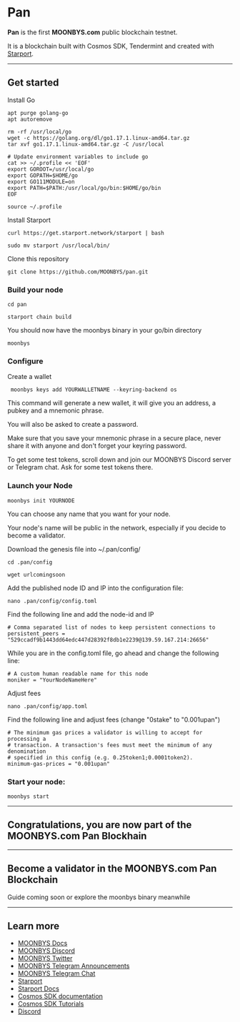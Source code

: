 # Pan

**Pan** is the first **MOONBYS.com** public blockchain testnet.

It is a blockchain built with Cosmos SDK, Tendermint and created with [Starport](https://github.com/tendermint/starport).

***

## Get started

Install Go

```
apt purge golang-go
apt autoremove

rm -rf /usr/local/go
wget -c https://golang.org/dl/go1.17.1.linux-amd64.tar.gz
tar xvf go1.17.1.linux-amd64.tar.gz -C /usr/local

# Update environment variables to include go
cat >> ~/.profile << 'EOF'
export GOROOT=/usr/local/go
export GOPATH=$HOME/go
export GO111MODULE=on
export PATH=$PATH:/usr/local/go/bin:$HOME/go/bin
EOF

source ~/.profile
```

Install Starport

```
curl https://get.starport.network/starport | bash
```

```
sudo mv starport /usr/local/bin/
```

Clone this repository

```
git clone https://github.com/MOONBYS/pan.git
```

### Build your node

```
cd pan
```
```
starport chain build
```
You should now have the moonbys binary in your go/bin directory

```
moonbys
```

### Configure

Create a wallet

```
 moonbys keys add YOURWALLETNAME --keyring-backend os
```

This command will generate a new wallet, it will give you an address, a pubkey and a mnemonic phrase.

You will also be asked to create a password.

Make sure that you save your mnemonic phrase in a secure place, never share it with anyone and don't forget your keyring password.

To get some test tokens, scroll down and join our MOONBYS Discord server or Telegram chat. Ask for some test tokens there.  

### Launch your Node

```
moonbys init YOURNODE
```

You can choose any name that you want for your node. 

Your node's name will be public in the network, especially if you decide to become a validator. 

Download the genesis file into ~/.pan/config/

```
cd .pan/config
```
```
wget urlcomingsoon
```

Add the published node ID and IP into the configuration file:

```
nano .pan/config/config.toml
```
Find the following line and add the node-id and IP

```
# Comma separated list of nodes to keep persistent connections to
persistent_peers = "529ccadf9b1443dd64edc447d28392f8db1e2239@139.59.167.214:26656"
```

While you are in the config.toml file, go ahead and change the following line:

```
# A custom human readable name for this node
moniker = "YourNodeNameHere"
```
Adjust fees

```
nano .pan/config/app.toml
```

Find the following line and adjust fees (change "0stake" to "0.001upan")

```
# The minimum gas prices a validator is willing to accept for processing a
# transaction. A transaction's fees must meet the minimum of any denomination
# specified in this config (e.g. 0.25token1;0.0001token2).
minimum-gas-prices = "0.001upan"
```

### Start your node:

```
moonbys start
```

***

## Congratulations, you are now part of the MOONBYS.com Pan Blockhain

***

## Become a validator in the MOONBYS.com Pan Blockchain

Guide coming soon or explore the moonbys binary meanwhile

***

## Learn more

- [MOONBYS Docs](https://docs.moonbys.com/)
- [MOONBYS Discord](https://discord.gg/yr5vqypJK2)
- [MOONBYS Twitter](https://twitter.com/moonbys_)
- [MOONBYS Telegram Announcements](t.me/moonbys)
- [MOONBYS Telegram Chat](t.me/moonbys_chat)
- [Starport](https://github.com/tendermint/starport)
- [Starport Docs](https://docs.starport.network)
- [Cosmos SDK documentation](https://docs.cosmos.network)
- [Cosmos SDK Tutorials](https://tutorials.cosmos.network)
- [Discord](https://discord.gg/cosmosnetwork)
